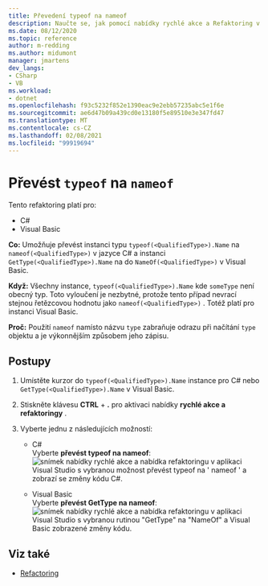 ```yaml
---
title: Převedení typeof na nameof
description: Naučte se, jak pomocí nabídky rychlé akce a Refaktoring v aplikaci Visual Studio převést typeof na nameof v jazyce C# a GetType na NameOf v Visual Basic.
ms.date: 08/12/2020
ms.topic: reference
author: m-redding
ms.author: midumont
manager: jmartens
dev_langs:
- CSharp
- VB
ms.workload:
- dotnet
ms.openlocfilehash: f93c5232f852e1390eac9e2ebb57235abc5e1f6e
ms.sourcegitcommit: ae6d47b09a439cd0e13180f5e89510e3e347fd47
ms.translationtype: MT
ms.contentlocale: cs-CZ
ms.lasthandoff: 02/08/2021
ms.locfileid: "99919694"
---
```

# <a name="convert-typeof-to-nameof"></a>Převést `typeof` na `nameof`

Tento refaktoring platí pro:

- C#
- Visual Basic

**Co:** Umožňuje převést instanci typu `typeof(<QualifiedType>).Name` na `nameof(<QualifiedType>)` v jazyce C# a instanci `GetType(<QualifiedType>).Name` na do `NameOf(<QualifiedType>)` v Visual Basic.

**Když:**  Všechny instance, `typeof(<QualifiedType>).Name` kde `someType` není obecný typ. Toto vyloučení je nezbytné, protože tento případ nevrací stejnou řetězcovou hodnotu jako `nameof(<QualifiedType>)` . Totéž platí pro instanci Visual Basic.

**Proč:** Použití `nameof` namísto názvu `type` zabraňuje odrazu při načítání `type` objektu a je výkonnějším způsobem jeho zápisu.

## <a name="how-to"></a>Postupy

1. Umístěte kurzor do `typeof(<QualifiedType>).Name` instance pro C# nebo `GetType(<QualifiedType>).Name` v Visual Basic.

2. Stiskněte klávesu **CTRL** + **.** pro aktivaci nabídky **rychlé akce a refaktoringy** .

3. Vyberte jednu z následujících možností:

    - C#
      <br>Vyberte **převést typeof na nameof**: ![ snímek nabídky rychlé akce a nabídka refaktoringu v aplikaci Visual Studio s vybranou možnost převést typeof na ' nameof ' a zobrazí se změny kódu C#.](media/convert-type-of.PNG)

    - Visual Basic
      <br>Vyberte **převést GetType na nameof**: ![ snímek nabídky rychlé akce a nabídka refaktoringu v aplikaci Visual Studio s vybranou rutinou "GetType" na "NameOf" a Visual Basic zobrazené změny kódu.](media/convert-get-type.PNG)

## <a name="see-also"></a>Viz také

- [Refactoring](../refactoring-in-visual-studio.md)
